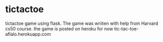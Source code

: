 # tictactoe
tictactoe game using flask.
The game was wriiten with help from Harvard cs50 course.
the game is posted on heroku for now
tic-tac-toe-aflalo.herokuapp.com
